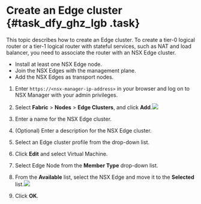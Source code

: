 # Create an Edge cluster {#task_dfy_ghz_lgb .task}

This topic describes how to create an Edge cluster. To create a tier-0 logical router or a tier-1 logical router with stateful services, such as NAT and load balancer, you need to associate the router with an NSX Edge cluster.

-   Install at least one NSX Edge node.
-   Join the NSX Edges with the management plane.
-   Add the NSX Edges as transport nodes.

1.  Enter `https://<nsx-manager-ip-address>` in your browser and log on to NSX Manager with your admin privileges. 
2.  Select **Fabric** \> **Nodes** \> **Edge Clusters**, and click **Add**.![](http://static-aliyun-doc.oss-cn-hangzhou.aliyuncs.com/assets/img/85016/154857794836008_en-US.png)

 
3.  Enter a name for the NSX Edge cluster. 
4.  \(Optional\) Enter a description for the NSX Edge cluster. 
5.  Select an Edge cluster profile from the drop-down list. 
6.  Click **Edit** and select Virtual Machine. 
7.  Select Edge Node from the **Member Type** drop-down list. 
8.  From the **Available** list, select the NSX Edge and move it to the **Selected** list.![](http://static-aliyun-doc.oss-cn-hangzhou.aliyuncs.com/assets/img/85016/154857794837521_en-US.png)

 
9.  Click **OK**. 

